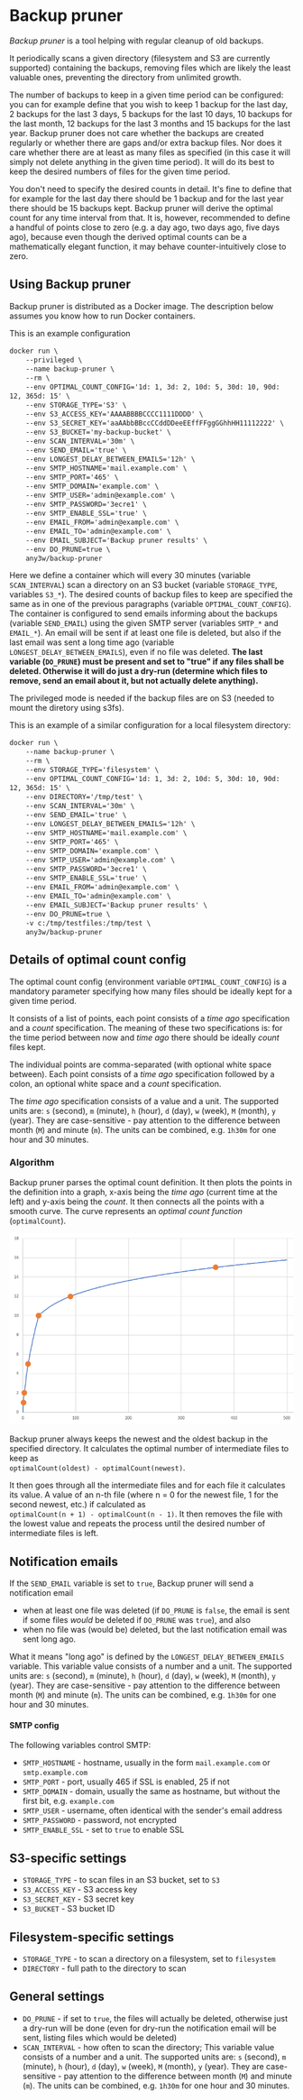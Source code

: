 # Backup pruner

*Backup pruner* is a tool helping with regular cleanup of old backups.

It periodically scans a given directory (filesystem and S3 are currently
supported) containing the backups, removing files which are likely the least
valuable ones, preventing the directory from unlimited growth.

The number of backups to keep in a given time period can be configured:
you can for example define that you wish to keep 1 backup for the last day,
2 backups for the last 3 days, 5 backups for the last 10 days, 10 backups
for the last month, 12 backups for the last 3 months and 15 backups for
the last year. Backup pruner does not care whether the backups are created
regularly or whether there are gaps and/or extra backup files. Nor does
it care whether there are at least as many files as specified (in this case
it will simply not delete anything in the given time period). It will do
its best to keep the desired numbers of files for the given time period.

You don't need to specify the desired counts in detail. It's fine to define
that for example for the last day there should be 1 backup and for the last
year there should be 15 backups kept. Backup pruner will derive the optimal count
for any time interval from that. It is, however, recommended to define a
handful of points close to zero (e.g. a day ago, two days ago, five days ago),
because even though the derived optimal counts can be a mathematically elegant
function, it may behave counter-intuitively close to zero.

## Using Backup pruner

Backup pruner is distributed as a Docker image. The description below assumes
you know how to run Docker containers.

This is an example configuration

```
docker run \
    --privileged \
    --name backup-pruner \
    --rm \
    --env OPTIMAL_COUNT_CONFIG='1d: 1, 3d: 2, 10d: 5, 30d: 10, 90d: 12, 365d: 15' \
    --env STORAGE_TYPE='S3' \
    --env S3_ACCESS_KEY='AAAABBBBCCCC1111DDDD' \
    --env S3_SECRET_KEY='aaAAbbBBccCCddDDeeEEffFFggGGhhHH11112222' \
    --env S3_BUCKET='my-backup-bucket' \
    --env SCAN_INTERVAL='30m' \
    --env SEND_EMAIL='true' \
    --env LONGEST_DELAY_BETWEEN_EMAILS='12h' \
    --env SMTP_HOSTNAME='mail.example.com' \
    --env SMTP_PORT='465' \
    --env SMTP_DOMAIN='example.com' \
    --env SMTP_USER='admin@example.com' \
    --env SMTP_PASSWORD='3ecre1' \
    --env SMTP_ENABLE_SSL='true' \
    --env EMAIL_FROM='admin@example.com' \
    --env EMAIL_TO='admin@example.com' \
    --env EMAIL_SUBJECT='Backup pruner results' \
    --env DO_PRUNE=true \
    any3w/backup-pruner
```

Here we define a container which will every 30 minutes
(variable `SCAN_INTERVAL`) scan a directory on an S3 bucket
(variable `STORAGE_TYPE`, variables `S3_*`). The desired counts
of backup files to keep are specified the same as in one of the
previous paragraphs (variable `OPTIMAL_COUNT_CONFIG`). The container
is configured to send emails informing about the backups
(variable `SEND_EMAIL`) using
the given SMTP server (variables `SMTP_*` and `EMAIL_*`).
An email will be sent if at least one file is deleted, but also if
the last email was sent a long time ago (variable
`LONGEST_DELAY_BETWEEN_EMAILS`), even if no file was deleted. **The last
variable (`DO_PRUNE`) must be present and set to "true" if any files
shall be deleted. Otherwise it will do just a dry-run (determine
which files to remove, send an email about it, but not actually
delete anything).**

The privileged mode is needed if the backup files are on S3
(needed to mount the diretory using s3fs).

This is an example of a similar configuration for a local filesystem
directory:

```
docker run \
    --name backup-pruner \
    --rm \
    --env STORAGE_TYPE='filesystem' \
    --env OPTIMAL_COUNT_CONFIG='1d: 1, 3d: 2, 10d: 5, 30d: 10, 90d: 12, 365d: 15' \
    --env DIRECTORY='/tmp/test' \
    --env SCAN_INTERVAL='30m' \
    --env SEND_EMAIL='true' \
    --env LONGEST_DELAY_BETWEEN_EMAILS='12h' \
    --env SMTP_HOSTNAME='mail.example.com' \
    --env SMTP_PORT='465' \
    --env SMTP_DOMAIN='example.com' \
    --env SMTP_USER='admin@example.com' \
    --env SMTP_PASSWORD='3ecre1' \
    --env SMTP_ENABLE_SSL='true' \
    --env EMAIL_FROM='admin@example.com' \
    --env EMAIL_TO='admin@example.com' \
    --env EMAIL_SUBJECT='Backup pruner results' \
    --env DO_PRUNE=true \
    -v c:/tmp/testfiles:/tmp/test \
    any3w/backup-pruner
```

## Details of optimal count config

The optimal count config (environment variable `OPTIMAL_COUNT_CONFIG`)
is a mandatory parameter specifying how many files should be ideally
kept for a given time period.

It consists of a list of points, each point consists of a *time ago*
specification and a *count* specification. The meaning of these two
specifications is: for the time period between now and *time ago*
there should be ideally *count* files kept.

The individual points are comma-separated (with optional white space
between). Each point consists of a *time ago* specification followed
by a colon, an optional white space and a *count* specification.

The *time ago* specification consists of a value and a unit. The
supported units are: `s` (second), `m` (minute), `h` (hour),
`d` (day), `w` (week), `M` (month), `y` (year). They are case-sensitive -
pay attention to the difference between month (`M`) and minute (`m`).
The units can be combined, e.g. `1h30m` for one hour and 30 minutes.

### Algorithm

Backup pruner parses the optimal count definition. It then plots the
points in the definition into a graph, x-axis being the *time ago*
(current time at the left) and y-axis being the *count*. It then
connects all the points with a smooth curve. The curve represents an
*optimal count function* (`optimalCount`).

![Optimal count function](extras/optimalCountFunction.png)

Backup pruner always keeps the newest and the oldest backup in the specified
directory. It calculates the optimal number of intermediate files to keep
as <br/> `optimalCount(oldest) - optimalCount(newest)`.

It then goes through all the intermediate files and for each file it calculates
its value. A value of an n-th file (where n = 0 for the newest file, 1 for the
second newest, etc.) if calculated as <br/>
`optimalCount(n + 1) - optimalCount(n - 1)`. It then removes the file with the
lowest value and repeats the process until the desired number of intermediate
files is left.

## Notification emails

If the `SEND_EMAIL` variable is set to `true`, Backup pruner will send a notification
email
 * when at least one file was deleted (if `DO_PRUNE` is `false`, the email is sent if
 some files *would* be deleted if `DO_PRUNE` was `true`), and also
 * when no file was (would be) deleted, but the last notification email was sent long
 ago.
 
What it means "long ago" is defined by the `LONGEST_DELAY_BETWEEN_EMAILS` variable.
This variable value consists of a number and a unit. The
supported units are: `s` (second), `m` (minute), `h` (hour),
`d` (day), `w` (week), `M` (month), `y` (year). They are case-sensitive -
pay attention to the difference between month (`M`) and minute (`m`).
The units can be combined, e.g. `1h30m` for one hour and 30 minutes.

#### SMTP config

The following variables control SMTP:

 * `SMTP_HOSTNAME` - hostname, usually in the form `mail.example.com` or `smtp.example.com`
 * `SMTP_PORT` - port, usually 465 if SSL is enabled, 25 if not
 * `SMTP_DOMAIN` - domain, usually the same as hostname, but without the first bit, e.g. `example.com`
 * `SMTP_USER` - username, often identical with the sender's email address
 * `SMTP_PASSWORD` - password, not encrypted
 * `SMTP_ENABLE_SSL` - set to `true` to enable SSL

## S3-specific settings

 * `STORAGE_TYPE` - to scan files in an S3 bucket, set to `S3`
 * `S3_ACCESS_KEY` - S3 access key
 * `S3_SECRET_KEY` - S3 secret key
 * `S3_BUCKET` - S3 bucket ID
 
## Filesystem-specific settings

 * `STORAGE_TYPE` - to scan a directory on a filesystem, set to `filesystem`
 * `DIRECTORY` - full path to the directory to scan
 
## General settings

 * `DO_PRUNE` - if set to `true`, the files will actually be deleted,
   otherwise just a dry-run will be done (even for dry-run the notification
   email will be sent, listing files which would be deleted)
 * `SCAN_INTERVAL` - how often to scan the directory; This variable value consists of a number and a unit. The
   supported units are: `s` (second), `m` (minute), `h` (hour),
   `d` (day), `w` (week), `M` (month), `y` (year). They are case-sensitive -
   pay attention to the difference between month (`M`) and minute (`m`).
   The units can be combined, e.g. `1h30m` for one hour and 30 minutes.